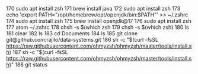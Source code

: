   170  sudo apt install zsh
  171  brew install java
  172  sudo apt install zsh
  173  echo 'export PATH="/opt/homebrew/opt/openjdk/bin:$PATH"' >> ~/.zshrc
  174  sudo apt install zsh
  175  brew install openjdk@17 
  176  sudo apt install zsh
  177  atom ~/.zshrc
  178  chsh -s $(which zsh
  179  chsh -s $(which zsh)
  180  ls
  181  clear
  182  ls
  183  cd Documents
  184  ls
  185  git clone git@github.com:rajilo/data-systems.git
  186  sh -c "$(curl -fsSL https://raw.githubusercontent.com/ohmyzsh/ohmyzsh/master/tools/install.sh)
  187  sh -c "$(curl -fsSL https://raw.githubusercontent.com/ohmyzsh/ohmyzsh/master/tools/install.sh)"
  188  git status
